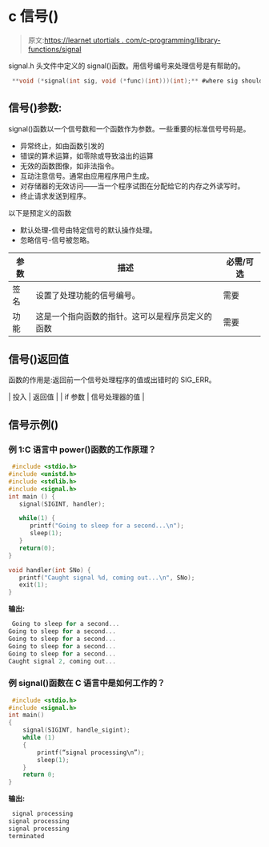 # c 信号()

> 原文:[https://learnet utortials . com/c-programming/library-functions/signal](https://learnetutorials.com/c-programming/library-functions/signal)

signal.h 头文件中定义的 signal()函数。用信号编号来处理信号是有帮助的。

```c
 **void (*signal(int sig, void (*func)(int)))(int);** #where sig should be in integer 

```

## 信号()参数:

signal()函数以一个信号数和一个函数作为参数。一些重要的标准信号号码是。

*   异常终止，如由函数引发的
*   错误的算术运算，如零除或导致溢出的运算
*   无效的函数图像，如非法指令。
*   互动注意信号。通常由应用程序用户生成。
*   对存储器的无效访问——当一个程序试图在分配给它的内存之外读写时。
*   终止请求发送到程序。

以下是预定义的函数

*   默认处理-信号由特定信号的默认操作处理。
*   忽略信号-信号被忽略。

| 参数 | 描述 | 必需/可选 |
| --- | --- | --- |
| 签名 | 设置了处理功能的信号编号。 | 需要 |
| 功能 | 这是一个指向函数的指针。这可以是程序员定义的函数 | 需要 |

## 信号()返回值

函数的作用是:返回前一个信号处理程序的值或出错时的 SIG_ERR。

| 投入 | 返回值 |
| if 参数 | 信号处理器的值 |

## 信号示例()

### 例 1:C 语言中 power()函数的工作原理？

```c
 #include <stdio.h>
#include <unistd.h>
#include <stdlib.h>
#include <signal.h>
int main () {
   signal(SIGINT, handler);

   while(1) {
      printf("Going to sleep for a second...\n");
      sleep(1); 
   }
   return(0);
}

void handler(int SNo) {
   printf("Caught signal %d, coming out...\n", SNo);
   exit(1);
} 

```

**输出:**

```c
 Going to sleep for a second...
Going to sleep for a second...
Going to sleep for a second...
Going to sleep for a second...
Going to sleep for a second...
Caught signal 2, coming out... 
```

### 例 signal()函数在 C 语言中是如何工作的？

```c
 #include <stdio.h>
#include <signal.h>
int main()
{
    signal(SIGINT, handle_sigint);
    while (1)
    {
        printf(“signal processing\n”);
        sleep(1);
    }
    return 0;
} 

```

**输出:**

```c
 signal processing   
signal processing        
signal processing      
terminated 
```